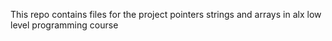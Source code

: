 This repo contains files for the project pointers strings and arrays in alx low level programming course
